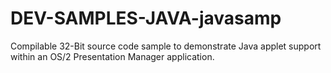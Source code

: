 # DEV-SAMPLES-JAVA-javasamp
Compilable 32-Bit source code sample to demonstrate Java applet support within an OS/2 Presentation Manager application.
